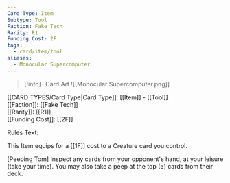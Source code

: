 ```yaml
---
Card Type: Item
Subtype: Tool
Faction: Fake Tech
Rarity: R1
Funding Cost: 2F
tags:
  - card/item/tool
aliases:
  - Monocular Supercomputer
---
```

> [!info]- Card Art
> ![[Monocular Supercomputer.png]]

[[CARD TYPES/Card Type|Card Type]]: [[Item]] - [[Tool]]  
[[Faction]]: [[Fake Tech]]  
[[Rarity]]: [[R1]]  
[[Funding Cost]]: [[2F]]  

Rules Text:  

This Item equips for a [[1F]] cost to a Creature card you control.  

[Peeping Tom] Inspect any cards from your opponent's hand, at your leisure (take your time). You may also take a peep at the top (5) cards from their deck.  